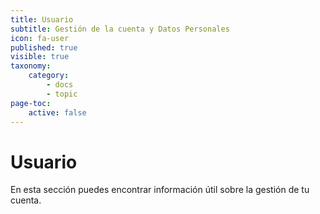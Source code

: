 ```yaml
---
title: Usuario
subtitle: Gestión de la cuenta y Datos Personales
icon: fa-user
published: true
visible: true
taxonomy:
    category:
        - docs
        - topic
page-toc:
    active: false
---
```


# Usuario

En esta sección puedes encontrar información útil sobre la gestión de tu cuenta.

<br>
